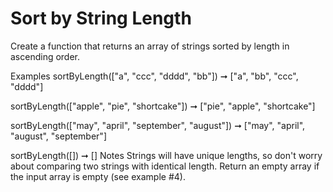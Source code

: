 # Sort by String Length

Create a function that returns an array of strings sorted by length in ascending order.

Examples
sortByLength(["a", "ccc", "dddd", "bb"]) ➞ ["a", "bb", "ccc", "dddd"]

sortByLength(["apple", "pie", "shortcake"]) ➞ ["pie", "apple", "shortcake"]

sortByLength(["may", "april", "september", "august"]) ➞ ["may", "april", "august", "september"]

sortByLength([]) ➞ []
Notes
Strings will have unique lengths, so don't worry about comparing two strings with identical length.
Return an empty array if the input array is empty (see example #4).
